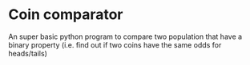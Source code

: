 # Coin comparator

An super basic python program to compare two population that have a binary property (i.e. find out if two coins have the same odds for heads/tails)
